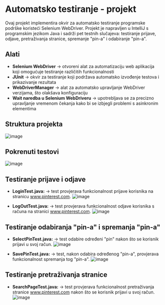 ﻿# Automatsko testiranje - projekt
 Ovaj projekt implementira okvir za automatsko testiranje programske podrške koristeći Selenium WebDriver. Projekt je napravljen u IntelliJ s programskim jezikom Java i sadrži pet testnih slučajeva: testiranje prijave, odjave, pretraživanja stranice, spremanje "pin-a" i odabiranje "pin-a".

 ## Alati
- **Selenium WebDriver** -> otvoreni alat za automatizaciju web aplikacija koji omogućuje testiranje različitih funkcionalnosti
- **JUnit** -> okvir za testiranje koji podržava automatsko izvođenje testova i prikazivanje rezultata
- **WebDriverManager** -> alat za automatsko upravljanje WebDriver verzijama, što olakšava konfiguraciju
- **Wait naredba u Selenium WebDriveru** -> upotrebljava se za precizno upravljanje vremenom čekanja kako bi se izbjegli problemi s asinkronim elementima

 ## Struktura projekta
 ![image](https://github.com/katarinajukic/testiranje_projekt/assets/133279741/08221abf-bc24-46b0-9a0e-5bfe8875a067)

 ## Pokrenuti testovi
 ![image](https://github.com/katarinajukic/testiranje_projekt/assets/133279741/9928d741-f9a6-4981-8414-80dfafa739da)

## Testiranje prijave i odjave
- **LoginTest.java:** -> test provjerava funkcionalnost prijave korisnika na stranicu www.pinterest.com. 
![image](https://github.com/katarinajukic/testiranje_projekt/assets/133279741/7317a36d-8031-41f9-a662-1a026e68222d)

- **LogOutTest.java:** -> test provjerava funkcionalnost odjave korisnika s računa na stranici www.pinterest.com.
![image](https://github.com/katarinajukic/testiranje_projekt/assets/133279741/98ed1a78-2f3f-4876-8de4-6b95d735cb6d)

## Testiranje odabiranja "pin-a" i spremanja "pin-a"

- **SelectPinTest.java:** -> test odabire određeni "pin" nakon što se korisnik prijavi u svoj račun.
![image](https://github.com/katarinajukic/testiranje_projekt/assets/133279741/2806fb30-b6df-45f8-901f-83062c358527)

- **SavePinTest.java:** -> test, nakon odabira određenog "pin-a", provjerava funkcionalnost spremanja tog "pin-a".
![image](https://github.com/katarinajukic/testiranje_projekt/assets/133279741/137d9029-aaf3-4c73-8379-ca25167984f7)

## Testiranje pretraživanja stranice

- **SearchPageTest.java:** -> test provjerava funkcionalnost pretraživanja stranice www.pinterest.com nakon što se korisnik prijavi u svoj račun.
![image](https://github.com/katarinajukic/testiranje_projekt/assets/133279741/5d26e46b-8295-4856-83ad-2dc7d2cdfcbb)

